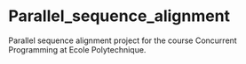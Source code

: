 # Parallel_sequence_alignment
Parallel sequence alignment project for the course Concurrent Programming at Ecole Polytechnique.
